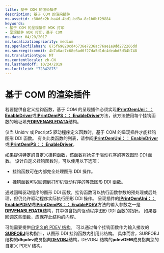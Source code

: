 ```yaml
---
title: 基于 COM 的渲染插件
description: 基于 COM 的渲染插件
ms.assetid: c80d6c2b-ba4d-4bd1-bd3a-8c1b0bf29884
keywords:
- 基于 COM 的呈现插件 WDK 打印
- 呈现插件 WDK 打印，基于 COM
ms.date: 04/20/2017
ms.localizationpriority: medium
ms.openlocfilehash: 875f69820cd46736e7236ac76ae1e9dd272266dd
ms.sourcegitcommit: 4b7a6ac7c68e6ad6f27da5d1dc4deabd5d34b748
ms.translationtype: MT
ms.contentlocale: zh-CN
ms.lasthandoff: 10/24/2019
ms.locfileid: "72842875"
---
```

# <a name="com-based-rendering-plug-ins"></a>基于 COM 的渲染插件





若要提供自定义挂钩函数，基于 COM 的呈现插件必须实现[**IPrintOemUni：： EnableDriver**](https://docs.microsoft.com/windows-hardware/drivers/ddi/prcomoem/nf-prcomoem-iprintoemuni-enabledriver)或[**IPrintOemPS：： EnableDriver**](https://docs.microsoft.com/windows-hardware/drivers/ddi/prcomoem/nf-prcomoem-iprintoemps-enabledriver)方法，该方法使用每个挂钩函数的地址填充[**DRVENABLEDATA**](https://docs.microsoft.com/windows/desktop/api/winddi/ns-winddi-tagdrvenabledata)结构。

仅当 Unidrv 或 Pscript5 驱动程序定义函数时，基于 COM 的呈现插件才能挂钩图形 DDI 函数。 有关此类函数的列表，请参阅[**IPrintOemUni：： EnableDriver**](https://docs.microsoft.com/windows-hardware/drivers/ddi/prcomoem/nf-prcomoem-iprintoemuni-enabledriver)或[**IPrintOemPS：： EnableDriver**](https://docs.microsoft.com/windows-hardware/drivers/ddi/prcomoem/nf-prcomoem-iprintoemps-enabledriver)。

如果提供特定的自定义挂钩函数，该函数将抢先于驱动程序的等效图形 DDI 函数。 设计自定义挂钩函数时，可以使用以下选项：

-   挂钩函数可在内部完全处理图形 DDI 操作。

-   挂钩函数可以回调到打印机驱动程序的等效图形 DDI 函数。

通过回叫驱动程序的图形 DDI 函数，挂钩函数可以执行函数参数的预处理或后处理，但仍允许驱动程序实际执行图形 DDI 操作。 呈现插件的[**IPrintOemUni：： EnablePDEV**](https://docs.microsoft.com/windows-hardware/drivers/ddi/prcomoem/nf-prcomoem-iprintoemuni-enablepdev)或[**IPrintOemPS：： EnablePDEV**](https://docs.microsoft.com/windows-hardware/drivers/ddi/prcomoem/nf-prcomoem-iprintoemps-enablepdev)方法的输入参数之一是[**DRVENABLEDATA**](https://docs.microsoft.com/windows/desktop/api/winddi/ns-winddi-tagdrvenabledata)结构，其中包含指向驱动程序图形 DDI 函数的指针。 如果要回调这些函数，应保存此结构的内容。

可能需要提供[自定义的 PDEV 结构](customized-pdev-structures.md)。 可以通过每个挂钩函数作为输入接收的[**SURFOBJ**](https://docs.microsoft.com/windows/desktop/api/winddi/ns-winddi-_surfobj)结构指针，从图形 DDI 挂钩函数内引用此结构。 具体而言，SURFOBJ 结构的**dhpdev**成员指向[**DEVOBJ**](https://docs.microsoft.com/windows-hardware/drivers/ddi/printoem/ns-printoem-_devobj)结构，DEVOBJ 结构的**pdevOEM**成员指向您的自定义 PDEV 结构。

 

 




